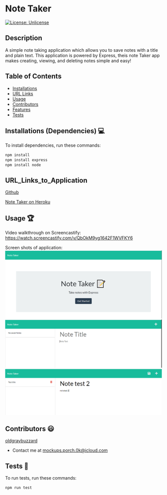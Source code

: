 # Note Taker

[![License: Unlicense](https://img.shields.io/badge/license-Unlicense-blue.svg)](http://unlicense.org/)
  
## Description
A simple note taking application which allows you to save notes with a title and plain text. This application is powered by Express, theis note Taker app makes creating, viewing, and deleting notes simple and easy!

## Table of Contents
* [Installations](#installations)
* [URL Links](#URL_Links_to_Application)
* [Usage](#usage)
* [Contributors](#contributors)
* [Features](#features)
* [Tests](#tests)


## Installations (Dependencies) 💻
To install dependencies, run these commands:
```
npm install
npm install express
npm install node
```

## URL_Links_to_Application
[Github](https://github.com/oldgraybuzzard/note-taker.git)

[Note Taker on Heroku](https://stark-crag-48739.herokuapp.com/)

## Usage 🏆
Video walkthrough on Screencastify: https://watch.screencastify.com/v/QbOkM9yg1642F1WVFKY6

Screen shots of application:
![Initial home page view](assets/images/home_page.png) ![Notes page with no notes saved](assets/images/no_saved_notes.png) ![Notes entered](assets/images/entered_note.png)


## Contributors 😃
[oldgraybuzzard](https://github.com/oldgraybuzzard)
* Contact me at mockups.porch.0k@icloud.com

## Tests 🧪
To run tests, run these commands:
```
npm run test
```

